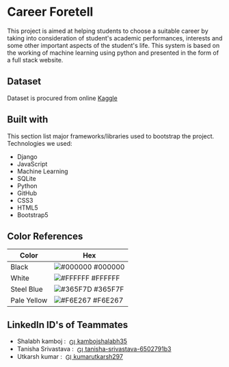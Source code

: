 # Career Foretell
This project is aimed at helping students to choose a suitable career by taking into consideration of student's academic performances, interests and some other important aspects of the student's life. This system is based on the working of machine learning using python and presented in the form of a full stack website.


## Dataset
Dataset is procured from online <a href="https://www.kaggle.com/">Kaggle</a>


## Built with
This section list major frameworks/libraries used to bootstrap the project. 
Technologies we used:
- Django
- JavaScript 
- Machine Learning
- SQLite
- Python
- GitHub
- CSS3
- HTML5
- Bootstrap5


## Color References
| Color             | Hex                                                   
| ----------------- | ----------------- |
| Black | ![#000000](https://via.placeholder.com/10/000000?text=+) #000000 |
| White | ![#FFFFFF](https://via.placeholder.com/10/ffffff?text=+) #FFFFFF |
| Steel Blue | ![#365F7D](https://via.placeholder.com/10/365f7d?text=+) #365F7F |
| Pale Yellow | ![#F6E267](https://via.placeholder.com/10/f6e267?text=+) #F6E267 |


## LinkedIn ID's of Teammates
- Shalabh kamboj : &nbsp;<a href="https://www.linkedin.com/in/kambojshalabh35"><img alt="GIF" height="15px" src="https://cdn-icons-png.flaticon.com/512/174/174857.png" valign="middle"> kambojshalabh35</a>
- Tanisha Srivastava : &nbsp;<a href="https://www.linkedin.com/in/tanisha-srivastava-6502791b3"><img alt="GIF" height="15px" src="https://cdn-icons-png.flaticon.com/512/174/174857.png" valign="middle"> tanisha-srivastava-6502791b3</a>
- Utkarsh kumar : &nbsp;<a href="https://www.linkedin.com/in/kumarutkarsh297"><img alt="GIF" height="15px" src="https://cdn-icons-png.flaticon.com/512/174/174857.png" valign="middle"> kumarutkarsh297</a>
